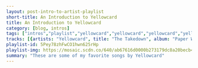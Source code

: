```yaml
---
layout: post-intro-to-artist-playlist
short-title: An Introduction to Yellowcard
title: An Introduction to Yellowcard
category: [blog, intros]
tags: ["intros","playlist","yellowcard","yellowcard","yellowcard","yellowcard","yellowcard","yellowcard","yellowcard","yellowcard","yellowcard","yellowcard","yellowcard","yellowcard","yellowcard","yellowcard","yellowcard","yellowcard","yellowcard","yellowcard","yellowcard","yellowcard","yellowcard","yellowcard","yellowcard","yellowcard","yellowcard","yellowcard"]
tracks: [{artists: "Yellowcard", title: "The Takedown", album: "Paper Walls"},{artists: "Yellowcard", title: "Twentythree", album: "Ocean Avenue"},{artists: "Yellowcard", title: "Afraid", album: "Paper Walls"},{artists: "Yellowcard", title: "Southern Air", album: "Southern Air"},{artists: "Yellowcard", title: "Shrink The World", album: "Paper Walls"},{artists: "Yellowcard", title: "Ocean Avenue", album: "Ocean Avenue"},{artists: "Yellowcard", title: "Five Becomes Four", album: "Paper Walls"},{artists: "Yellowcard", title: "October Nights", album: "One for the Kids"},{artists: "Yellowcard", title: "Miles Apart", album: "Ocean Avenue"},{artists: "Yellowcard", title: "Way Away", album: "Ocean Avenue"},{artists: "Yellowcard", title: "Only One", album: "Ocean Avenue"},{artists: "Yellowcard", title: "Life Of A Salesman", album: "Ocean Avenue"},{artists: "Yellowcard", title: "Paper Walls", album: "Paper Walls"},{artists: "Yellowcard", title: "Empty Apartment", album: "Ocean Avenue"},{artists: "Yellowcard", title: "The Hurt Is Gone", album: "Yellowcard"},{artists: "Yellowcard", title: "Space Travel", album: "Lights And Sounds"},{artists: "Yellowcard", title: "Awakening", album: "Southern Air"},{artists: "Yellowcard", title: "View From Heaven", album: "Ocean Avenue"},{artists: "Yellowcard", title: "One Year, Six Months", album: "Ocean Avenue"},{artists: "Yellowcard", title: "Light Up The Sky", album: "Paper Walls"},{artists: "Yellowcard", title: "Dear Bobbie", album: "Paper Walls"},{artists: "Yellowcard", title: "How I Go", album: "Lights And Sounds"},{artists: "Yellowcard", title: "I'm A Wrecking Ball", album: "Yellowcard"},{artists: "Yellowcard", title: "Rough Draft", album: "One for the Kids"},{artists: "Yellowcard", title: "Hang You Up", album: "When You're Through Thinking, Say Yes"},{artists: "Yellowcard", title: "Something Of Value", album: "One for the Kids"}]
playlist-id: 5Pey78zhFwCO1hwn625rHp
playlist-img: https://mosaic.scdn.co/640/ab67616d0000b273179dc8a20becb4f186e91392ab67616d0000b2732ae45978c06f8ad9b2f55d13ab67616d0000b273b9a3fd87c7a2be2be590408dab67616d0000b273d1fd8f264564d9eef7617a45
summary: "These are some of my favorite songs by Yellowcard"
---
```

